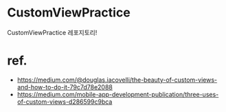 # CustomViewPractice
CustomViewPractice 레포지토리!


# ref.
- https://medium.com/@douglas.iacovelli/the-beauty-of-custom-views-and-how-to-do-it-79c7d78e2088
- https://medium.com/mobile-app-development-publication/three-uses-of-custom-views-d286599c9bca
